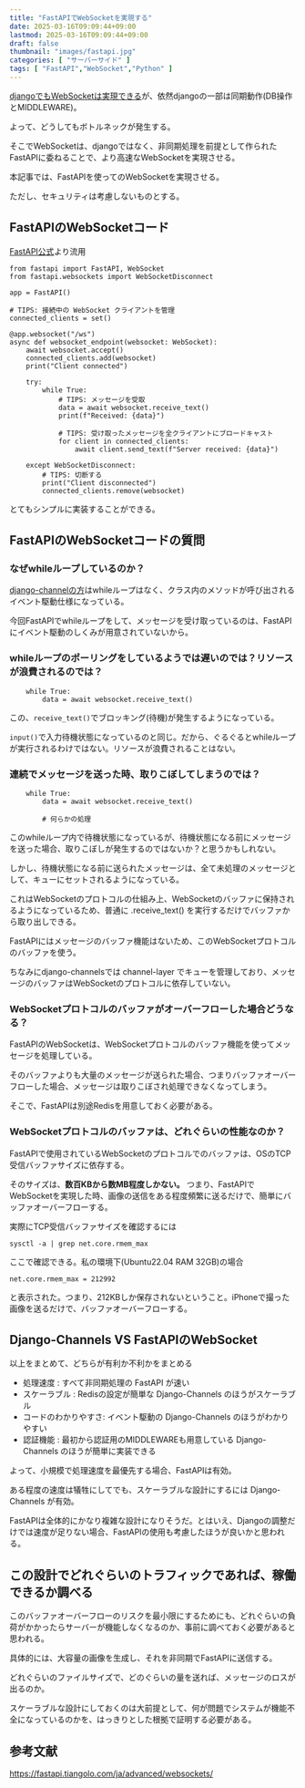 ```yaml
---
title: "FastAPIでWebSocketを実現する"
date: 2025-03-16T09:09:44+09:00
lastmod: 2025-03-16T09:09:44+09:00
draft: false
thumbnail: "images/fastapi.jpg"
categories: [ "サーバーサイド" ]
tags: [ "FastAPI","WebSocket","Python" ]
---
```



[djangoでもWebSocketは実現できる](/post/django-websocket-chatsite/)が、依然djangoの一部は同期動作(DB操作とMIDDLEWARE)。

よって、どうしてもボトルネックが発生する。

そこでWebSocketは、djangoではなく、非同期処理を前提として作られたFastAPIに委ねることで、より高速なWebSocketを実現させる。

本記事では、FastAPIを使ってのWebSocketを実現させる。

ただし、セキュリティは考慮しないものとする。

## FastAPIのWebSocketコード

[FastAPI公式](https://fastapi.tiangolo.com/ja/advanced/websockets/)より流用

```
from fastapi import FastAPI, WebSocket
from fastapi.websockets import WebSocketDisconnect

app = FastAPI()

# TIPS: 接続中の WebSocket クライアントを管理
connected_clients = set()

@app.websocket("/ws")
async def websocket_endpoint(websocket: WebSocket):
    await websocket.accept()
    connected_clients.add(websocket)
    print("Client connected")

    try:
        while True:
            # TIPS: メッセージを受取
            data = await websocket.receive_text()
            print(f"Received: {data}")

            # TIPS: 受け取ったメッセージを全クライアントにブロードキャスト
            for client in connected_clients:
                await client.send_text(f"Server received: {data}")
    
    except WebSocketDisconnect:
        # TIPS: 切断する
        print("Client disconnected")
        connected_clients.remove(websocket)
```


とてもシンプルに実装することができる。

## FastAPIのWebSocketコードの質問


### なぜwhileループしているのか？

[django-channelの方](/post/django-websocket-chatsite/)はwhileループはなく、クラス内のメソッドが呼び出されるイベント駆動仕様になっている。

今回FastAPIでwhileループをして、メッセージを受け取っているのは、FastAPIにイベント駆動のしくみが用意されていないから。

### whileループのポーリングをしているようでは遅いのでは？リソースが浪費されるのでは？


```
    while True:
        data = await websocket.receive_text()
```

この、`receive_text()`でブロッキング(待機)が発生するようになっている。

`input()`で入力待機状態になっているのと同じ。だから、ぐるぐるとwhileループが実行されるわけではない。リソースが浪費されることはない。

### 連続でメッセージを送った時、取りこぼしてしまうのでは？

```
    while True:
        data = await websocket.receive_text()

        # 何らかの処理
```

このwhileループ内で待機状態になっているが、待機状態になる前にメッセージを送った場合、取りこぼしが発生するのではないか？と思うかもしれない。

しかし、待機状態になる前に送られたメッセージは、全て未処理のメッセージとして、キューにセットされるようになっている。

これはWebSocketのプロトコルの仕組み上、WebSocketのバッファに保持されるようになっているため、普通に .receive_text() を実行するだけでバッファから取り出しできる。

FastAPIにはメッセージのバッファ機能はないため、このWebSocketプロトコルのバッファを使う。

ちなみにdjango-channelsでは channel-layer でキューを管理しており、メッセージのバッファはWebSocketのプロトコルに依存していない。


### WebSocketプロトコルのバッファがオーバーフローした場合どうなる？

FastAPIのWebSocketは、WebSocketプロトコルのバッファ機能を使ってメッセージを処理している。

そのバッファよりも大量のメッセージが送られた場合、つまりバッファオーバーフローした場合、メッセージは取りこぼされ処理できなくなってしまう。

そこで、FastAPIは別途Redisを用意しておく必要がある。

### WebSocketプロトコルのバッファは、どれぐらいの性能なのか？

FastAPIで使用されているWebSocketのプロトコルでのバッファは、OSのTCP受信バッファサイズに依存する。

そのサイズは、**数百KBから数MB程度しかない。** つまり、FastAPIでWebSocketを実現した時、画像の送信をある程度頻繁に送るだけで、簡単にバッファオーバーフローする。

実際にTCP受信バッファサイズを確認するには

```
sysctl -a | grep net.core.rmem_max
```

ここで確認できる。私の環境下(Ubuntu22.04 RAM 32GB)の場合

```
net.core.rmem_max = 212992
```

と表示された。つまり、212KBしか保存されないということ。iPhoneで撮った画像を送るだけで、バッファオーバーフローする。


## Django-Channels VS FastAPIのWebSocket

以上をまとめて、どちらが有利か不利かをまとめる

- 処理速度 : すべて非同期処理の FastAPI が速い
- スケーラブル : Redisの設定が簡単な Django-Channels のほうがスケーラブル
- コードのわかりやすさ: イベント駆動の Django-Channels のほうがわかりやすい
- 認証機能 : 最初から認証用のMIDDLEWAREも用意している Django-Channels のほうが簡単に実装できる

よって、小規模で処理速度を最優先する場合、FastAPIは有効。

ある程度の速度は犠牲にしてでも、スケーラブルな設計にするには Django-Channels が有効。

FastAPIは全体的にかなり複雑な設計になりそうだ。とはいえ、Djangoの調整だけでは速度が足りない場合、FastAPIの使用も考慮したほうが良いかと思われる。

## この設計でどれぐらいのトラフィックであれば、稼働できるか調べる

このバッファオーバーフローのリスクを最小限にするためにも、どれぐらいの負荷がかかったらサーバーが機能しなくなるのか、事前に調べておく必要があると思われる。

具体的には、大容量の画像を生成し、それを非同期でFastAPIに送信する。

どれぐらいのファイルサイズで、どのぐらいの量を送れば、メッセージのロスが出るのか。

スケーラブルな設計にしておくのは大前提として、何が問題でシステムが機能不全になっているのかを、はっきりとした根拠で証明する必要がある。


## 参考文献

https://fastapi.tiangolo.com/ja/advanced/websockets/

